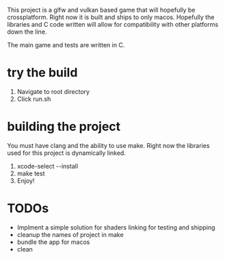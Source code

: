 This project is a glfw and vulkan based game that will hopefully be crossplatform.
Right now it is built and ships to only macos. 
Hopefully the libraries and C code written will allow for compatibility with other platforms down the line.

The main game and tests are written in C. 

# try the build
1. Navigate to root directory
2. Click run.sh


# building the project
You must have clang and the ability to use make. Right now the libraries used for this project is dynamically linked.

1. xcode-select --install
2. make test
3. Enjoy!



# TODOs
- Implment a simple solution for shaders linking for testing and shipping
- cleanup the names of project in make
- bundle the app for macos
- clean